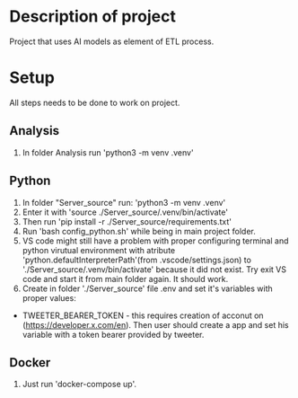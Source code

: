 
# Description of project

Project that uses AI models as element of ETL process.

# Setup

All steps needs to be done to work on project.

## Analysis

1. In folder Analysis run 'python3 -m venv .venv'

## Python

1. In folder "Server_source" run: 'python3 -m venv .venv'
2. Enter it with 'source ./Server_source/.venv/bin/activate' 
3. Then run 'pip install -r ./Server_source/requirements.txt'
4. Run 'bash config_python.sh' while being in main project folder.
5. VS code might still have a problem with proper configuring terminal and python virutual environment with atribute 'python.defaultInterpreterPath'(from .vscode/settings.json) to './Server_source/.venv/bin/activate' because it did not exist. Try exit VS code and start it from main folder again. It should work.
6. Create in folder './Server_source' file .env and set it's variables with proper values:

- TWEETER_BEARER_TOKEN - this requires creation of acconut on (https://developer.x.com/en). Then user should create a app and set his variable with a token bearer provided by tweeter.

## Docker

1. Just run 'docker-compose up'.

